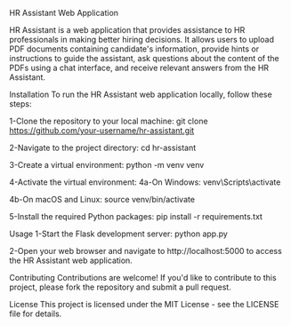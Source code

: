 HR Assistant Web Application

HR Assistant is a web application that provides assistance to HR professionals in making better hiring decisions. It allows users to upload PDF documents containing candidate's information, provide hints or instructions to guide the assistant, ask questions about the content of the PDFs using a chat interface, and receive relevant answers from the HR Assistant.

Installation
To run the HR Assistant web application locally, follow these steps:

1-Clone the repository to your local machine:
git clone https://github.com/your-username/hr-assistant.git

2-Navigate to the project directory:
cd hr-assistant

3-Create a virtual environment:
python -m venv venv

4-Activate the virtual environment:
  4a-On Windows:
  venv\Scripts\activate
  
  4b-On macOS and Linux:
  source venv/bin/activate
  
5-Install the required Python packages:
pip install -r requirements.txt

Usage
1-Start the Flask development server:
python app.py

2-Open your web browser and navigate to http://localhost:5000 to access the HR Assistant web application.

Contributing
Contributions are welcome! If you'd like to contribute to this project, please fork the repository and submit a pull request.

License
This project is licensed under the MIT License - see the LICENSE file for details.
